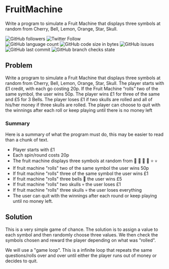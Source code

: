 # FruitMachine
Write a program to simulate a Fruit Machine that displays three symbols at random from Cherry, Bell, Lemon, Orange, Star, Skull.

![GitHub followers](https://img.shields.io/github/followers/hrszpuk?style=social)
![Twitter Follow](https://img.shields.io/twitter/follow/hrszpuk?style=social)
<br>
![GitHub language count](https://img.shields.io/github/languages/count/CodingChallengesBooklet/FruitMachine?style=for-the-badge)
![GitHub code size in bytes](https://img.shields.io/github/languages/code-size/CodingChallengesBooklet/FruitMachine?style=for-the-badge)
![GitHub issues](https://img.shields.io/github/issues/CodingChallengesBooklet/FruitMachine?style=for-the-badge)
![GitHub last commit](https://img.shields.io/github/last-commit/CodingChallengesBooklet/FruitMachine?style=for-the-badge)
![GitHub branch checks state](https://img.shields.io/github/checks-status/CodingChallengesBooklet/FruitMachine/main?style=for-the-badge)

## Problem
Write a program to simulate a Fruit Machine that displays three symbols at random from Cherry, Bell, Lemon, Orange, Star, Skull.
The player starts with £1 credit, with each go costing 20p. If the Fruit Machine “rolls” two of the same symbol, the user wins 50p. The player wins £1 for three of the same
and £5 for 3 Bells. The player loses £1 if two skulls are rolled and all of his/her money if three skulls are rolled. The player can choose to quit with the winnings after each
roll or keep playing until there is no money left

### Summary
Here is a summary of what the program must do, this may be easier to read than a chunk of text.
- Player starts with £1
- Each spin/round costs 20p
- The fruit machine displays three symbols at random from :cherries: :bell: :lemon: :orange: :star: :skull:
- If fruit machine "rolls" two of the same symbol the user wins 50p
- If fruit machine "rolls" three of the same symbol the user wins £1
- If fruit machine "rolls" three bells :bell: the user wins £5
- If fruit machine "rolls" two skulls :skull: the user loses £1
- If fruit machine "rolls" three skulls :skull: the user loses everything
- The user can quit with the winnings after each round or keep playing until no money left.

## Solution
This is a very simple game of chance. The solution is to assign a value to each symbol and then randomly choose three values. We then check the symbols chosen and reward the player depending on what was "rolled".

We will use a "game loop". This is a infinite loop that repeats the same questions/rolls over and over until either the player runs out of money or decides to quit.
